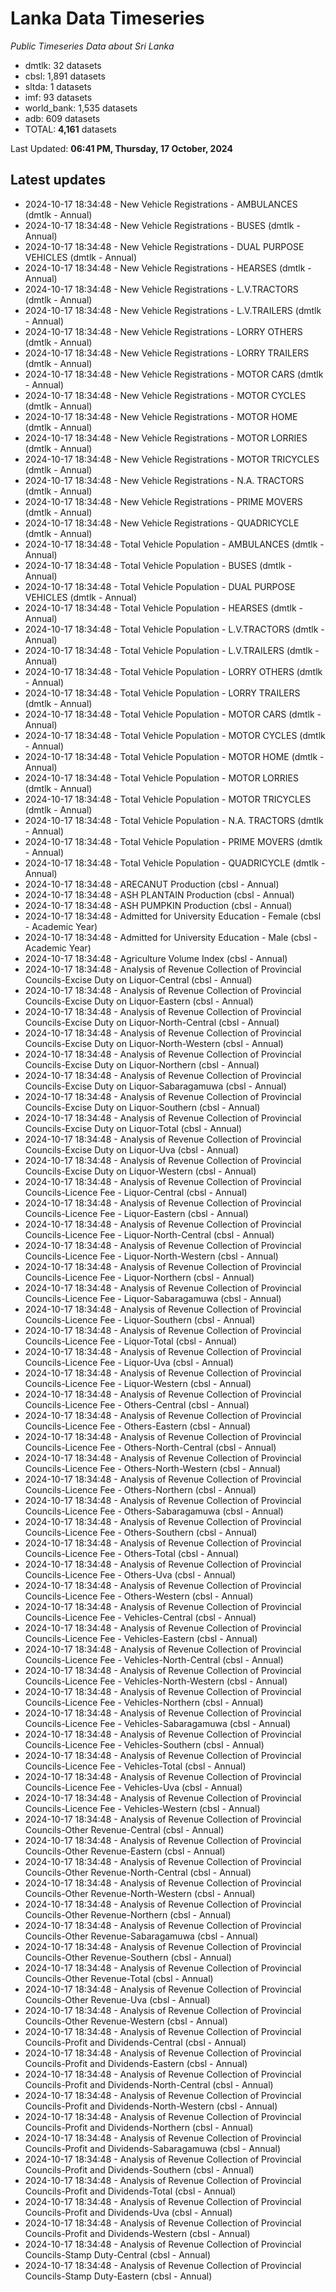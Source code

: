 # Lanka Data Timeseries
*Public Timeseries Data about Sri Lanka*

* dmtlk: 32 datasets
* cbsl: 1,891 datasets
* sltda: 1 datasets
* imf: 93 datasets
* world_bank: 1,535 datasets
* adb: 609 datasets
* TOTAL: **4,161** datasets

Last Updated: **06:41 PM, Thursday, 17 October, 2024**

## Latest updates

* 2024-10-17 18:34:48 - New Vehicle Registrations - AMBULANCES (dmtlk - Annual)
* 2024-10-17 18:34:48 - New Vehicle Registrations - BUSES (dmtlk - Annual)
* 2024-10-17 18:34:48 - New Vehicle Registrations - DUAL PURPOSE VEHICLES (dmtlk - Annual)
* 2024-10-17 18:34:48 - New Vehicle Registrations - HEARSES (dmtlk - Annual)
* 2024-10-17 18:34:48 - New Vehicle Registrations - L.V.TRACTORS (dmtlk - Annual)
* 2024-10-17 18:34:48 - New Vehicle Registrations - L.V.TRAILERS (dmtlk - Annual)
* 2024-10-17 18:34:48 - New Vehicle Registrations - LORRY OTHERS (dmtlk - Annual)
* 2024-10-17 18:34:48 - New Vehicle Registrations - LORRY TRAILERS (dmtlk - Annual)
* 2024-10-17 18:34:48 - New Vehicle Registrations - MOTOR CARS (dmtlk - Annual)
* 2024-10-17 18:34:48 - New Vehicle Registrations - MOTOR CYCLES (dmtlk - Annual)
* 2024-10-17 18:34:48 - New Vehicle Registrations - MOTOR HOME (dmtlk - Annual)
* 2024-10-17 18:34:48 - New Vehicle Registrations - MOTOR LORRIES (dmtlk - Annual)
* 2024-10-17 18:34:48 - New Vehicle Registrations - MOTOR TRICYCLES (dmtlk - Annual)
* 2024-10-17 18:34:48 - New Vehicle Registrations - N.A. TRACTORS (dmtlk - Annual)
* 2024-10-17 18:34:48 - New Vehicle Registrations - PRIME MOVERS (dmtlk - Annual)
* 2024-10-17 18:34:48 - New Vehicle Registrations - QUADRICYCLE (dmtlk - Annual)
* 2024-10-17 18:34:48 - Total Vehicle Population - AMBULANCES (dmtlk - Annual)
* 2024-10-17 18:34:48 - Total Vehicle Population - BUSES (dmtlk - Annual)
* 2024-10-17 18:34:48 - Total Vehicle Population - DUAL PURPOSE VEHICLES (dmtlk - Annual)
* 2024-10-17 18:34:48 - Total Vehicle Population - HEARSES (dmtlk - Annual)
* 2024-10-17 18:34:48 - Total Vehicle Population - L.V.TRACTORS (dmtlk - Annual)
* 2024-10-17 18:34:48 - Total Vehicle Population - L.V.TRAILERS (dmtlk - Annual)
* 2024-10-17 18:34:48 - Total Vehicle Population - LORRY OTHERS (dmtlk - Annual)
* 2024-10-17 18:34:48 - Total Vehicle Population - LORRY TRAILERS (dmtlk - Annual)
* 2024-10-17 18:34:48 - Total Vehicle Population - MOTOR CARS (dmtlk - Annual)
* 2024-10-17 18:34:48 - Total Vehicle Population - MOTOR CYCLES (dmtlk - Annual)
* 2024-10-17 18:34:48 - Total Vehicle Population - MOTOR HOME (dmtlk - Annual)
* 2024-10-17 18:34:48 - Total Vehicle Population - MOTOR LORRIES (dmtlk - Annual)
* 2024-10-17 18:34:48 - Total Vehicle Population - MOTOR TRICYCLES (dmtlk - Annual)
* 2024-10-17 18:34:48 - Total Vehicle Population - N.A. TRACTORS (dmtlk - Annual)
* 2024-10-17 18:34:48 - Total Vehicle Population - PRIME MOVERS (dmtlk - Annual)
* 2024-10-17 18:34:48 - Total Vehicle Population - QUADRICYCLE (dmtlk - Annual)
* 2024-10-17 18:34:48 - ARECANUT Production (cbsl - Annual)
* 2024-10-17 18:34:48 - ASH PLANTAIN Production (cbsl - Annual)
* 2024-10-17 18:34:48 - ASH PUMPKIN Production (cbsl - Annual)
* 2024-10-17 18:34:48 - Admitted for University Education - Female (cbsl - Academic Year)
* 2024-10-17 18:34:48 - Admitted for University Education - Male (cbsl - Academic Year)
* 2024-10-17 18:34:48 - Agriculture Volume Index (cbsl - Annual)
* 2024-10-17 18:34:48 - Analysis of Revenue Collection of Provincial Councils-Excise Duty on Liquor-Central (cbsl - Annual)
* 2024-10-17 18:34:48 - Analysis of Revenue Collection of Provincial Councils-Excise Duty on Liquor-Eastern (cbsl - Annual)
* 2024-10-17 18:34:48 - Analysis of Revenue Collection of Provincial Councils-Excise Duty on Liquor-North-Central (cbsl - Annual)
* 2024-10-17 18:34:48 - Analysis of Revenue Collection of Provincial Councils-Excise Duty on Liquor-North-Western (cbsl - Annual)
* 2024-10-17 18:34:48 - Analysis of Revenue Collection of Provincial Councils-Excise Duty on Liquor-Northern (cbsl - Annual)
* 2024-10-17 18:34:48 - Analysis of Revenue Collection of Provincial Councils-Excise Duty on Liquor-Sabaragamuwa (cbsl - Annual)
* 2024-10-17 18:34:48 - Analysis of Revenue Collection of Provincial Councils-Excise Duty on Liquor-Southern (cbsl - Annual)
* 2024-10-17 18:34:48 - Analysis of Revenue Collection of Provincial Councils-Excise Duty on Liquor-Total (cbsl - Annual)
* 2024-10-17 18:34:48 - Analysis of Revenue Collection of Provincial Councils-Excise Duty on Liquor-Uva (cbsl - Annual)
* 2024-10-17 18:34:48 - Analysis of Revenue Collection of Provincial Councils-Excise Duty on Liquor-Western (cbsl - Annual)
* 2024-10-17 18:34:48 - Analysis of Revenue Collection of Provincial Councils-Licence Fee - Liquor-Central (cbsl - Annual)
* 2024-10-17 18:34:48 - Analysis of Revenue Collection of Provincial Councils-Licence Fee - Liquor-Eastern (cbsl - Annual)
* 2024-10-17 18:34:48 - Analysis of Revenue Collection of Provincial Councils-Licence Fee - Liquor-North-Central (cbsl - Annual)
* 2024-10-17 18:34:48 - Analysis of Revenue Collection of Provincial Councils-Licence Fee - Liquor-North-Western (cbsl - Annual)
* 2024-10-17 18:34:48 - Analysis of Revenue Collection of Provincial Councils-Licence Fee - Liquor-Northern (cbsl - Annual)
* 2024-10-17 18:34:48 - Analysis of Revenue Collection of Provincial Councils-Licence Fee - Liquor-Sabaragamuwa (cbsl - Annual)
* 2024-10-17 18:34:48 - Analysis of Revenue Collection of Provincial Councils-Licence Fee - Liquor-Southern (cbsl - Annual)
* 2024-10-17 18:34:48 - Analysis of Revenue Collection of Provincial Councils-Licence Fee - Liquor-Total (cbsl - Annual)
* 2024-10-17 18:34:48 - Analysis of Revenue Collection of Provincial Councils-Licence Fee - Liquor-Uva (cbsl - Annual)
* 2024-10-17 18:34:48 - Analysis of Revenue Collection of Provincial Councils-Licence Fee - Liquor-Western (cbsl - Annual)
* 2024-10-17 18:34:48 - Analysis of Revenue Collection of Provincial Councils-Licence Fee - Others-Central (cbsl - Annual)
* 2024-10-17 18:34:48 - Analysis of Revenue Collection of Provincial Councils-Licence Fee - Others-Eastern (cbsl - Annual)
* 2024-10-17 18:34:48 - Analysis of Revenue Collection of Provincial Councils-Licence Fee - Others-North-Central (cbsl - Annual)
* 2024-10-17 18:34:48 - Analysis of Revenue Collection of Provincial Councils-Licence Fee - Others-North-Western (cbsl - Annual)
* 2024-10-17 18:34:48 - Analysis of Revenue Collection of Provincial Councils-Licence Fee - Others-Northern (cbsl - Annual)
* 2024-10-17 18:34:48 - Analysis of Revenue Collection of Provincial Councils-Licence Fee - Others-Sabaragamuwa (cbsl - Annual)
* 2024-10-17 18:34:48 - Analysis of Revenue Collection of Provincial Councils-Licence Fee - Others-Southern (cbsl - Annual)
* 2024-10-17 18:34:48 - Analysis of Revenue Collection of Provincial Councils-Licence Fee - Others-Total (cbsl - Annual)
* 2024-10-17 18:34:48 - Analysis of Revenue Collection of Provincial Councils-Licence Fee - Others-Uva (cbsl - Annual)
* 2024-10-17 18:34:48 - Analysis of Revenue Collection of Provincial Councils-Licence Fee - Others-Western (cbsl - Annual)
* 2024-10-17 18:34:48 - Analysis of Revenue Collection of Provincial Councils-Licence Fee - Vehicles-Central (cbsl - Annual)
* 2024-10-17 18:34:48 - Analysis of Revenue Collection of Provincial Councils-Licence Fee - Vehicles-Eastern (cbsl - Annual)
* 2024-10-17 18:34:48 - Analysis of Revenue Collection of Provincial Councils-Licence Fee - Vehicles-North-Central (cbsl - Annual)
* 2024-10-17 18:34:48 - Analysis of Revenue Collection of Provincial Councils-Licence Fee - Vehicles-North-Western (cbsl - Annual)
* 2024-10-17 18:34:48 - Analysis of Revenue Collection of Provincial Councils-Licence Fee - Vehicles-Northern (cbsl - Annual)
* 2024-10-17 18:34:48 - Analysis of Revenue Collection of Provincial Councils-Licence Fee - Vehicles-Sabaragamuwa (cbsl - Annual)
* 2024-10-17 18:34:48 - Analysis of Revenue Collection of Provincial Councils-Licence Fee - Vehicles-Southern (cbsl - Annual)
* 2024-10-17 18:34:48 - Analysis of Revenue Collection of Provincial Councils-Licence Fee - Vehicles-Total (cbsl - Annual)
* 2024-10-17 18:34:48 - Analysis of Revenue Collection of Provincial Councils-Licence Fee - Vehicles-Uva (cbsl - Annual)
* 2024-10-17 18:34:48 - Analysis of Revenue Collection of Provincial Councils-Licence Fee - Vehicles-Western (cbsl - Annual)
* 2024-10-17 18:34:48 - Analysis of Revenue Collection of Provincial Councils-Other Revenue-Central (cbsl - Annual)
* 2024-10-17 18:34:48 - Analysis of Revenue Collection of Provincial Councils-Other Revenue-Eastern (cbsl - Annual)
* 2024-10-17 18:34:48 - Analysis of Revenue Collection of Provincial Councils-Other Revenue-North-Central (cbsl - Annual)
* 2024-10-17 18:34:48 - Analysis of Revenue Collection of Provincial Councils-Other Revenue-North-Western (cbsl - Annual)
* 2024-10-17 18:34:48 - Analysis of Revenue Collection of Provincial Councils-Other Revenue-Northern (cbsl - Annual)
* 2024-10-17 18:34:48 - Analysis of Revenue Collection of Provincial Councils-Other Revenue-Sabaragamuwa (cbsl - Annual)
* 2024-10-17 18:34:48 - Analysis of Revenue Collection of Provincial Councils-Other Revenue-Southern (cbsl - Annual)
* 2024-10-17 18:34:48 - Analysis of Revenue Collection of Provincial Councils-Other Revenue-Total (cbsl - Annual)
* 2024-10-17 18:34:48 - Analysis of Revenue Collection of Provincial Councils-Other Revenue-Uva (cbsl - Annual)
* 2024-10-17 18:34:48 - Analysis of Revenue Collection of Provincial Councils-Other Revenue-Western (cbsl - Annual)
* 2024-10-17 18:34:48 - Analysis of Revenue Collection of Provincial Councils-Profit and Dividends-Central (cbsl - Annual)
* 2024-10-17 18:34:48 - Analysis of Revenue Collection of Provincial Councils-Profit and Dividends-Eastern (cbsl - Annual)
* 2024-10-17 18:34:48 - Analysis of Revenue Collection of Provincial Councils-Profit and Dividends-North-Central (cbsl - Annual)
* 2024-10-17 18:34:48 - Analysis of Revenue Collection of Provincial Councils-Profit and Dividends-North-Western (cbsl - Annual)
* 2024-10-17 18:34:48 - Analysis of Revenue Collection of Provincial Councils-Profit and Dividends-Northern (cbsl - Annual)
* 2024-10-17 18:34:48 - Analysis of Revenue Collection of Provincial Councils-Profit and Dividends-Sabaragamuwa (cbsl - Annual)
* 2024-10-17 18:34:48 - Analysis of Revenue Collection of Provincial Councils-Profit and Dividends-Southern (cbsl - Annual)
* 2024-10-17 18:34:48 - Analysis of Revenue Collection of Provincial Councils-Profit and Dividends-Total (cbsl - Annual)
* 2024-10-17 18:34:48 - Analysis of Revenue Collection of Provincial Councils-Profit and Dividends-Uva (cbsl - Annual)
* 2024-10-17 18:34:48 - Analysis of Revenue Collection of Provincial Councils-Profit and Dividends-Western (cbsl - Annual)
* 2024-10-17 18:34:48 - Analysis of Revenue Collection of Provincial Councils-Stamp Duty-Central (cbsl - Annual)
* 2024-10-17 18:34:48 - Analysis of Revenue Collection of Provincial Councils-Stamp Duty-Eastern (cbsl - Annual)